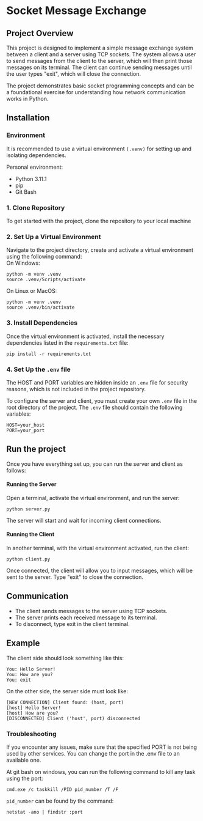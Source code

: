 # Socket Message Exchange 

## Project Overview

This project is designed to implement a simple message exchange system between a client and a server using TCP sockets. The system allows a user to send messages from the client to the server, which will then print those messages on its terminal. The client can continue sending messages until the user types "exit", which will close the connection.

The project demonstrates basic socket programming concepts and can be a foundational exercise for understanding how network communication works in Python.


## Installation


### Environment

It is recommended to use a virtual environment `(.venv)` for setting up and isolating dependencies.

Personal environment:
- Python 3.11.1
- pip
- Git Bash


### 1. Clone Repository
To get started with the project, clone the repository to your local machine

### 2.  Set Up a Virtual Environment
Navigate to the project directory, create and activate a virtual environment using the following command: <br>
On Windows:

```
python -m venv .venv
source .venv/Scripts/activate
```


On Linux or MacOS:
```
python -m venv .venv
source .venv/bin/activate
```

### 3. Install Dependencies
Once the virtual environment is activated, install the necessary dependencies listed in the `requirements.txt` file:
```
pip install -r requirements.txt
```

### 4. Set Up the `.env` file

The HOST and PORT variables are hidden inside an `.env` file for security reasons, which is not included in the project repository.

To configure the server and client, you must create your own `.env` file in the root directory of the project. The `.env` file should contain the following variables:

```
HOST=your_host
PORT=your_port
```

## Run the project

Once you have everything set up, you can run the server and client as follows:

#### Running the Server
Open a terminal, activate the virtual environment, and run the server:

```
python server.py
```
The server will start and wait for incoming client connections.


#### Running the Client
In another terminal, with the virtual environment activated, run the client:

```
python client.py
```

Once connected, the client will allow you to input messages, which will be sent to the server. Type "exit" to close the connection.

## Communication
- The client sends messages to the server using TCP sockets.
- The server prints each received message to its terminal.
- To disconnect, type exit in the client terminal.

## Example
The client side should look something like this:
```
You: Hello Server!
You: How are you?
You: exit
```

On the other side, the server side must look like:
```
[NEW CONNECTION] Client found: (host, port)
[host] Hello Server!
[host] How are you?
[DISCONNECTED] Client ('host', port) disconnected
```



### Troubleshooting
If you encounter any issues, make sure that the specified PORT is not being used by other services. You can change the port in the .env file to an available one.


At git bash on windows, you can run the following command to kill any task using the port:
```
cmd.exe /c taskkill /PID pid_number /T /F
```

`pid_number` can be found by the command:
```
netstat -ano | findstr :port
```
